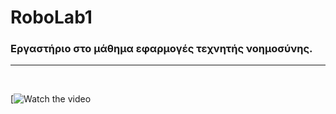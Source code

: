 # RoboLab1
### Εργαστήριο στο μάθημα εφαρμογές τεχνητής νοημοσύνης.



<hr>
<br>

[![Watch the video](https://drive.google.com/file/d/1DRxVLbCN1KyGqKu9gNIwt4F_yH1wCyEF/view?fbclid=IwAR1jUwHAZHjQIZ7xTjxZ0s9dB2AFu5nFeKNp2bmXhG03QXHpcE7zJQeHjuk)
